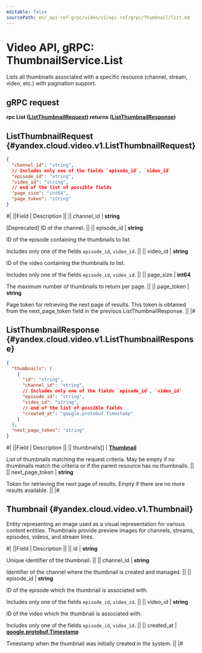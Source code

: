 ```yaml
---
editable: false
sourcePath: en/_api-ref-grpc/video/v1/api-ref/grpc/Thumbnail/list.md
---
```


# Video API, gRPC: ThumbnailService.List

Lists all thumbnails associated with a specific resource (channel, stream, video, etc.)
with pagination support.

## gRPC request

**rpc List ([ListThumbnailRequest](#yandex.cloud.video.v1.ListThumbnailRequest)) returns ([ListThumbnailResponse](#yandex.cloud.video.v1.ListThumbnailResponse))**

## ListThumbnailRequest {#yandex.cloud.video.v1.ListThumbnailRequest}

```json
{
  "channel_id": "string",
  // Includes only one of the fields `episode_id`, `video_id`
  "episode_id": "string",
  "video_id": "string",
  // end of the list of possible fields
  "page_size": "int64",
  "page_token": "string"
}
```

#|
||Field | Description ||
|| channel_id | **string**

[Deprecated] ID of the channel. ||
|| episode_id | **string**

ID of the episode containing the thumbnails to list.

Includes only one of the fields `episode_id`, `video_id`. ||
|| video_id | **string**

ID of the video containing the thumbnails to list.

Includes only one of the fields `episode_id`, `video_id`. ||
|| page_size | **int64**

The maximum number of thumbnails to return per page. ||
|| page_token | **string**

Page token for retrieving the next page of results.
This token is obtained from the next_page_token field in the previous ListThumbnailResponse. ||
|#

## ListThumbnailResponse {#yandex.cloud.video.v1.ListThumbnailResponse}

```json
{
  "thumbnails": [
    {
      "id": "string",
      "channel_id": "string",
      // Includes only one of the fields `episode_id`, `video_id`
      "episode_id": "string",
      "video_id": "string",
      // end of the list of possible fields
      "created_at": "google.protobuf.Timestamp"
    }
  ],
  "next_page_token": "string"
}
```

#|
||Field | Description ||
|| thumbnails[] | **[Thumbnail](#yandex.cloud.video.v1.Thumbnail)**

List of thumbnails matching the request criteria.
May be empty if no thumbnails match the criteria or if the parent resource has no thumbnails. ||
|| next_page_token | **string**

Token for retrieving the next page of results.
Empty if there are no more results available. ||
|#

## Thumbnail {#yandex.cloud.video.v1.Thumbnail}

Entity representing an image used as a visual representation for various content entities.
Thumbnails provide preview images for channels, streams, episodes, videos, and stream lines.

#|
||Field | Description ||
|| id | **string**

Unique identifier of the thumbnail. ||
|| channel_id | **string**

Identifier of the channel where the thumbnail is created and managed. ||
|| episode_id | **string**

ID of the episode which the thumbnail is associated with.

Includes only one of the fields `episode_id`, `video_id`. ||
|| video_id | **string**

ID of the video which the thumbnail is associated with.

Includes only one of the fields `episode_id`, `video_id`. ||
|| created_at | **[google.protobuf.Timestamp](https://developers.google.com/protocol-buffers/docs/reference/google.protobuf#timestamp)**

Timestamp when the thumbnail was initially created in the system. ||
|#